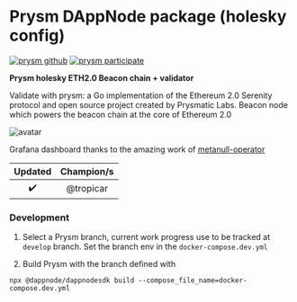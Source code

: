 # Prysm DAppNode package (holesky config)

[![prysm github](https://img.shields.io/badge/prysm-Github-blue.svg)](https://prylabs.net/)
[![prysm participate](https://img.shields.io/badge/prysm-participate-753a88.svg)](https://prylabs.net/participate?node=dappnode)

**Prysm holesky ETH2.0 Beacon chain + validator**

Validate with prysm: a Go implementation of the Ethereum 2.0 Serenity protocol and open source project created by Prysmatic Labs. Beacon node which powers the beacon chain at the core of Ethereum 2.0

![avatar](avatar-prysm-holesky.png)

Grafana dashboard thanks to the amazing work of [metanull-operator](https://github.com/metanull-operator/eth2-grafana)

|      Updated       | Champion/s |
| :----------------: | :--------: |
| :heavy_check_mark: | @tropicar  |

### Development

1. Select a Prysm branch, current work progress use to be tracked at `develop` branch. Set the branch env in the `docker-compose.dev.yml`

2. Build Prysm with the branch defined with

```
npx @dappnode/dappnodesdk build --compose_file_name=docker-compose.dev.yml
```

